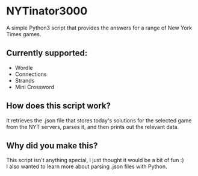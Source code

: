 # NYTinator3000
A simple Python3 script that provides the answers for a range of New York Times games. 

## Currently supported:
- Wordle
- Connections
- Strands
- Mini Crossword

## How does this script work?
It retrieves the .json file that stores today's solutions for the selected game from the NYT servers, parses it, and then prints out the relevant data. 

## Why did you make this?
This script isn't anything special, I just thought it would be a bit of fun :)
<br>I also wanted to learn more about parsing .json files with Python.
